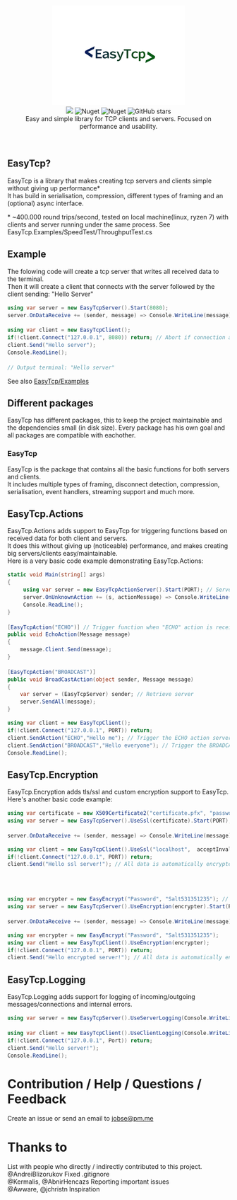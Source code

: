 <p align="center">
  <img src="icon.png" width="300px">
  <br/>
  <img src="https://img.shields.io/badge/License-MIT-green.svg">
  <img alt="Nuget" src="https://img.shields.io/nuget/v/EasyTcp">
  <img alt="Nuget" src="https://img.shields.io/nuget/dt/EasyTcp">
  <img alt="GitHub stars" src="https://img.shields.io/github/stars/job79/EasyTcp">
  <br/>
  Easy and simple library for TCP clients and servers. Focused on performance and usability.
  <br/><br/><br/>
</p>

## EasyTcp?
EasyTcp is a library that makes creating tcp servers and clients simple without giving up performance* <br/> 
It has build in serialisation, compression, different types of framing and an (optional) async interface.

\* ~400.000 round trips/second, tested on local machine(linux, ryzen 7) with clients and server running under the same process. See EasyTcp.Examples/SpeedTest/ThroughputTest.cs

## Example
The folowing code will create a tcp server that writes all received data to the terminal. <br/>
Then it will create a client that connects with the server followed by the client sending: "Hello Server"
```cs
using var server = new EasyTcpServer().Start(8080);
server.OnDataReceive += (sender, message) => Console.WriteLine(message);

using var client = new EasyTcpClient();
if(!client.Connect("127.0.0.1", 8080)) return; // Abort if connection attempt failed
client.Send("Hello server");
Console.ReadLine();

// Output terminal: "Hello server"
```
See also [EasyTcp/Examples](https://github.com/Job79/EasyTcp/tree/master/EasyTcp3/EasyTcp3.Examples)

## Different packages
EasyTcp has different packages, this to keep the project maintainable and the dependencies small (in disk size).
Every package has his own goal and all packages are compatible with eachother.

### EasyTcp
EasyTcp is the package that contains all the basic functions for both servers and clients. <br/>
It includes multiple types of framing, disconnect detection, compression, serialisation, event handlers, streaming support and much more.

## EasyTcp.Actions
EasyTcp.Actions adds support to EasyTcp for triggering functions based on received data for both client and servers. <br/>
It does this without giving up (noticeable) performance, and makes creating big servers/clients easy/maintainable. <br/>
Here is a very basic code example demonstrating EasyTcp.Actions:
```cs
static void Main(string[] args)
{
     using var server = new EasyTcpActionServer().Start(PORT); // Server automatically detects all action methods within the current assembly
     server.OnUnknownAction += (s, actionMessage) => Console.WriteLine("Unknown action received");
     Console.ReadLine();
}

[EasyTcpAction("ECHO")] // Trigger function when "ECHO" action is received
public void EchoAction(Message message)
{
    message.Client.Send(message);
}

[EasyTcpAction("BROADCAST")]
public void BroadCastAction(object sender, Message message)
{
    var server = (EasyTcpServer) sender; // Retrieve server
    server.SendAll(message);
}
```

```cs
using var client = new EasyTcpClient();
if(!client.Connect("127.0.0.1", PORT)) return; 
client.SendAction("ECHO","Hello me"); // Trigger the ECHO action server side
client.SendAction("BROADCAST","Hello everyone"); // Trigger the BROADCAST action server side
Console.ReadLine();
```

## EasyTcp.Encryption
EasyTcp.Encryption adds tls/ssl and custom encryption support to EasyTcp. <br/>
Here's another basic code example:
```cs
using var certificate = new X509Certificate2("certificate.pfx", "password"); // Load ssl certificate
using var server = new EasyTcpServer().UseSsl(certificate).Start(PORT); // Use ssl for all incoming / outgoing messages

server.OnDataReceive += (sender, message) => Console.WriteLine(message); // Message is automatically decrypted
```
```cs
using var client = new EasyTcpClient().UseSsl("localhost",  acceptInvalidCertificates: true); // "localhost" = server domain
if(!client.Connect("127.0.0.1", PORT)) return;
client.Send("Hello ssl server!"); // All data is automatically encrypted
```
<br/><br/>
```cs
using var encrypter = new EasyEncrypt("Password", "Salt531351235"); // Encryption library used by EasyTcp, default = AES encryption. 
using var server = new EasyTcpServer().UseEncryption(encrypter).Start(PORT);  // Use encryption for all incoming / outgoing messages

server.OnDataReceive += (sender, message) => Console.WriteLine(message); // Message is automatically decrypted
```
```cs
using var encrypter = new EasyEncrypt("Password", "Salt531351235");
using var client = new EasyTcpClient().UseEncryption(encrypter); 
if(!client.Connect("127.0.0.1", PORT)) return;
client.Send("Hello encrypted server!"); // All data is automatically encrypted
```

## EasyTcp.Logging
EasyTcp.Logging adds support for logging of incoming/outgoing messages/connections and internal errors.
```cs
using var server = new EasyTcpServer().UseServerLogging(Console.WriteLine).Start(Port);

using var client = new EasyTcpClient().UseClientLogging(Console.WriteLine);
if(!client.Connect("127.0.0.1", Port)) return;
client.Send("Hello server!");
Console.ReadLine();      
```

# Contribution / Help / Questions / Feedback
Create an issue or send an email to jobse@pm.me

# Thanks to
List with people who directly / indirectly contributed to this project.<br/>
@AndreiBlizorukov Fixed .gitignore<br/>
@Kermalis, @AbnirHencazs Reporting important issues<br/>
@Awware, @jchristn Inspiration<br/>
